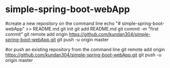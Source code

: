# simple-spring-boot-webApp


#create a new repository on the command line
echo "# simple-spring-boot-webApp" >> README.md
git init
git add README.md
git commit -m "first commit"
git remote add origin https://github.com/kundan304/simple-spring-boot-webApp.git
git push -u origin master

#or push an existing repository from the command line
git remote add origin https://github.com/kundan304/simple-spring-boot-webApp.git
git push -u origin master
